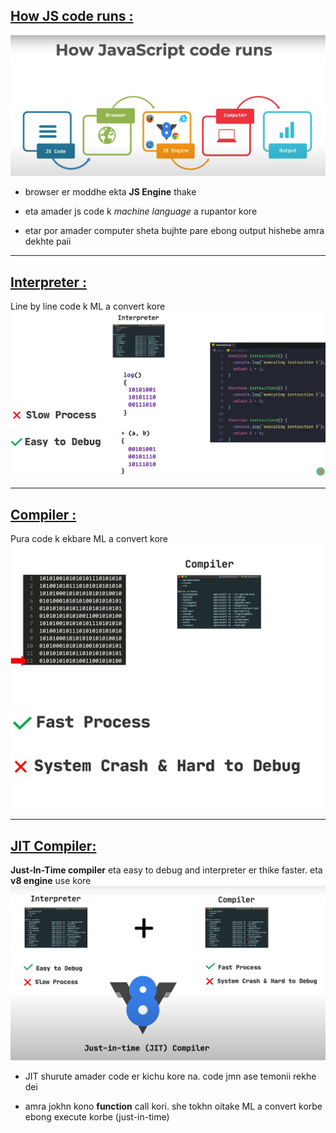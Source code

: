 ## <u> How JS code runs : </u>

![How JS code runs](ss/1.png)

- browser er moddhe ekta **JS Engine** thake

- eta amader js code k *machine language* a rupantor kore

- etar por amader computer sheta bujhte pare ebong output hishebe amra dekhte paii 

---

## <u> Interpreter  : </u>
Line by line code k ML a convert kore
![Interpreter](ss/2.png)

---

## <u> Compiler : </u>
Pura code k ekbare ML a convert kore
![Compiler](ss/3.png)

---

## <u> JIT Compiler: </u>

**Just-In-Time compiler** eta easy to debug and interpreter er thike faster. eta **v8 engine** use kore
![JIT Compiler](ss/4.png)



- JIT shurute amader code er kichu kore na. code jmn ase temonii rekhe dei

- amra jokhn kono **function** call kori. she tokhn oitake ML a convert korbe ebong execute korbe (just-in-time)